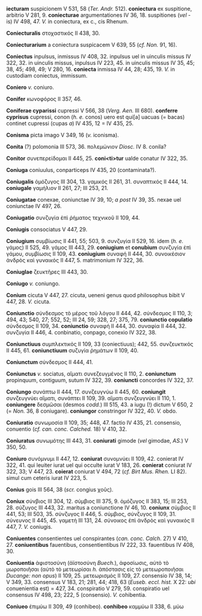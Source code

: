 **iecturam** suspicionem V 531, 58 (*Ter. Andr.* 512). **coniectura**
ex suspitione, arbitrio V 281, 9. **coniecturae** argumentationes IV 36,
18. suspitiones (*vel* -is) IV 498, 47. *V.* in coniectura, ex c., cis
Rhenum.

**Coniecturalis** στοχαστικός II 438, 30.

**Coniecturarium** a coniectura suspicacem V 639, 55 (*cf. Non.* 91,
16).

**Coniectus** inpulsus, inmissus IV 408, 32. inpulsus uel in uinculis
missus IV 322, 32. in uinculis missus, inpulsus IV 223, 45. in uinculis
missus IV 35, 45; 38, 45; 498, 49; V 280, 16. **coniecta** inmissa IV
44, 28; 435, 19. *V.* in custodiam coniectus, immissum.

**Coniero** *v.* coniuro.

**Conifer** κωνοφόρος II 357, 46.

**Coniferae cyparissi** cupressi V 566, 38 (*Verg. Aen.* III 680).
**conferre cyprisus** cupressi, conon (*h. e.* conos) uero est qui[a]
uacuas (= bacas) continet cupressi (cupas *a*) IV 435, 12 = IV 435, 25.

**Conisma** picta imago V 349, 16 (*v.* iconisma).

**Conita** (?) polomonia III 573, 36. πολεμώνιον *Diosc.* IV 8. conila?

**Conitor** συνεπερείδομαι II 445, 25. **coni\<ti\>tur** ualde conatur
IV 322, 35.

**Coniuga** coniuulus, conparticeps IV 435, 20 (contaminata?).

**Coniugalis** ὁμόζυγος III 304, 13. γαμικός II 261, 31. συναπτικός II
444, 14. **coniugale** γαμήλιον II 261, 27; III 253, 21.

**Coniugatae** conexae, coniunctae IV 39, 10; *a post* IV 39, 35. nexae
uel coniunctae IV 497, 26.

**Coniugatio** συνζυγία ἐπὶ ῥήματος τεχνικοῦ II 109, 44.

**Coniugis** consociatus V 447, 29.

**Coniugium** συμβίωσις II 441, 55; 503, 9. συνζυγία II 529, 16. idem
(*h. e.* γάμος) II 525, 49. γάμος III 443, 29. **coniugium** et
**conubium** συνζυγία ἐπὶ γάμου, συμβίωσις II 109, 43. **coniugium**
συναφή II 444, 30. συνοικέσιον ἀνδρὸς καὶ γυναικός II 447, 5.
matrimonium IV 322, 36.

**Coniuglae** ζευκτῆρες III 443, 30.

**Coniugo** *v.* coniungo.

**Conium** cicuta V 447, 27. cicuta, ueneni genus quod philosophus bibit
V 447, 28. *V.* cicuta.

**Coniunctio** σύνδεσμος τὸ μέρος τοῦ λόγου II 444, 42. σύνδεσμος II
110, 3; 494, 43; 540, 27; 552, 52; III 24, 59; 328, 27; 375, 79.
**coniunctio copulatio** σύνδεσμος II 109, 34. **coniunctio** συναφή II
444, 30. συναφία II 444, 32. συνζυγία II 446, 4. conbinatio, conpago,
conexio IV 322, 38.

**Coniunctiuus** συμπλεκτικὀς II 109, 33 (coniectiuus); 442, 55.
συνζευκτικός II 445, 61. **coniunctiuum** συζυγία ῥημάτων II 109, 40.

**Coniunctum** σύνδεσμος II 444, 41.

**Coniunctus** *v.* sociatus, αἵματι συνεζευγμένος II 110, 2.
**coniunctum** propinquum, contiguum, sutum IV 322, 39. **coniuncti**
concordes IV 322, 37.

**Coniungo** συνάπτω II 444, 17. συνζευγνύω II 445, 60. **coniungit**
συνζευγνύει αἵματι, συνάπτει II 109, 39. αἵματι συνζευγνύει II 110, 1.
**coniungere** δεσμῶσαι (desmos *codd.*) III 515, 43. a iugu (!) dictum
V 650, 2 (= *Non.* 36, 8 coniugare). **coniungor** constringor IV 322,
40. *V.* obdo.

**Coniuratio** συνωμοσία II 109, 35; 448, 47. factio IV 435, 21.
consensio, conuentio (*cf. can. conc. Calched.* 18) V 410, 32.

**Coniuratus** συνωμότης III 443, 31. **coniurati** gimode (*vel*
gimodae, *AS.*) V 350, 50.

**Coniuro** συνόμνυμι II 447, 12. **coniurat** συνομνύει II 109, 42.
conierat IV 322, 41. qui leuiter iurat uel qui occulte iurat V 183, 26.
**conierat** coniurat IV 322, 33; V 447, 23. **coierat** coniurat V 494,
72 (*cf. Birt Mus. Rhen.* LI 82). simul cum ceteris iurat IV 223, 5.

**Conius** gois III 564, 38 (*scr.* congius χοῦς).

**Coniux** σύνβιος III 304, 12. σύμβιος III 375, 9. ὁμόζυγος II 383, 15;
III 253, 28. σύζυγος III 443, 32. maritus a coniunctione IV 46, 10.
**coniunx** σύμβιος II 441, 53; III 503, 35. σύνζυγος II 446, 5.
σύμβιος, σύνζυγος II 109, 31. σύνευνος II 445, 45. γαμετή III 131, 24.
σύνοικος ἐπὶ ἀνδρὸς καὶ γυναικός II 447, 7. *V.* coniugis.

**Coniuentes** consentientes uel conspirantes (*can. conc. Calch.* 27)
V 410, 27. **coniuentibus** fauentibus, consentientibus IV 222, 33.
fauentibus IV 408, 30.

**Coniuentia** ἀφιστοσύνη (ἀϊστοσύνη *Buech.*), ἀφοσίωσις, αὐτὸ τὸ
μωροποιῆσαι (αὐτὸ τὸ μετεωρίσαι *h.* ἀπόστασις εἰς τὸ μετεωροποιῆσαι
*Ducange: non opus*) II 109, 25. μετεωρισμός II 109, 27. consensio IV
38, 14; V 349, 33. consensus V 183, 21; 281, 44; 418, 63 (*Euseb. eccl.
hist.* X 22: *ubi* conuenientia est) = 427, 34. conspiratio V 279, 59.
conspiratio uel consensus IV 498, 23; 222, 5 (consensio). *V.*
cohibentia.

**Coniueo** ἐπιμύω II 309, 49 (conhibeo). **conhibeo** καμμύω II 338, 6.
μύω
